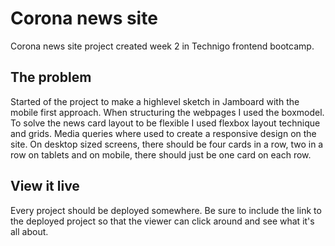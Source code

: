 # Corona news site

Corona news site project created week 2 in Technigo frontend bootcamp.  

## The problem
Started of the project to make a highlevel sketch in Jamboard with the mobile first approach.
When structuring the webpages I used the boxmodel.
To solve the news card layout to be flexible I used flexbox layout technique and grids. 
Media queries where used to create a responsive design on the site. On desktop sized screens, there should be four cards in a row, two in a row on tablets and on mobile, there should just be one card on each row.


## View it live
Every project should be deployed somewhere. Be sure to include the link to the deployed project so that the viewer can click around and see what it's all about.
